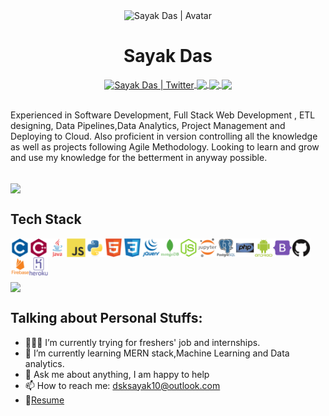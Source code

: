<div align="center">
  <img alt="Sayak Das | Avatar" width="200px" src="https://www.pngkey.com/png/full/114-1149878_setting-user-avatar-in-specific-size-without-breaking.png" />
</div>

<h1 align="center">Sayak Das</h1>
<div align="center">
  <a href="https://twitter.com/KSayak10">
    <img align="center" alt="Sayak Das | Twitter" width="30px" src="https://camo.githubusercontent.com/35b0b8bfbd8840f35607fb56ad0a139047fd5d6e09ceb060c5c6f0a5abd1044c/68747470733a2f2f6564656e742e6769746875622e696f2f537570657254696e7949636f6e732f696d616765732f7376672f747769747465722e737667" />
  </a>
  <a href="https://www.linkedin.com/in/sayak-das-041374188/">
    <img align="center" width="30px" src="https://camo.githubusercontent.com/c8a9c5b414cd812ad6a97a46c29af67239ddaeae08c41724ff7d945fb4c047e5/68747470733a2f2f6564656e742e6769746875622e696f2f537570657254696e7949636f6e732f696d616765732f7376672f6c696e6b6564696e2e737667" />
  </a>
  <a href="https://www.facebook.com/sayak.das.735">
    <img align="center" width="30px" src="https://camo.githubusercontent.com/8f245234577766478eaf3ee72b0615e99bb9ef3eaa56e1c37f75692811181d5c/68747470733a2f2f6564656e742e6769746875622e696f2f537570657254696e7949636f6e732f696d616765732f7376672f66616365626f6f6b2e737667" />
  </a>
  <a href="mailto:dsksayak10@outlook.com">
    <img align="center" width="30px" src="https://camo.githubusercontent.com/21863a9a063d33b20608be917f5601f309abec90ae5cf5dedea38bb6b55d11ab/68747470733a2f2f6564656e742e6769746875622e696f2f537570657254696e7949636f6e732f696d616765732f7376672f6d61696c2e737667" />
  </a>
</div>
<br/>
<p>Experienced in Software Development, Full Stack Web Development , ETL designing, Data Pipelines,Data Analytics, Project Management and Deploying to Cloud. Also proficient in version controlling all the knowledge as well as projects following Agile Methodology. Looking to learn and grow and use my knowledge for the betterment in anyway possible.</p>
<br>
<a align="center" href="#">
  <img align="center" width="500px" src="https://github-readme-stats.vercel.app/api?username=Sayak007&show_icons=true&count_private=true&include_all_commits=true" />
</a>

## Tech Stack
<div>
  <a href="#"><img align="left" width="30px" src="https://github.com/devicons/devicon/blob/master/icons/c/c-plain.svg"/></a>
  <a href="#"><img align="left" width="30px" src="https://github.com/devicons/devicon/blob/master/icons/cplusplus/cplusplus-plain.svg"/></a>
  <a href="#"><img align="left" width="30px" src="https://github.com/devicons/devicon/blob/master/icons/java/java-original-wordmark.svg"/></a>
  <a href="#"><img align="left" width="30px" src="https://github.com/devicons/devicon/blob/master/icons/javascript/javascript-original.svg"/></a>
  <a href="#"><img align="left" width="30px" src="https://github.com/devicons/devicon/blob/master/icons/python/python-original.svg"/></a>
  <a href="#"><img align="left" width="30px" src="https://github.com/devicons/devicon/blob/master/icons/html5/html5-original.svg"/></a>
  <a href="#"><img align="left" width="30px" src="https://github.com/devicons/devicon/blob/master/icons/css3/css3-original.svg"/></a>
  <a href="#"><img align="left" width="30px" src="https://github.com/devicons/devicon/blob/master/icons/jquery/jquery-plain-wordmark.svg"/></a>
  <a href="#"><img align="left" width="30px" src="https://github.com/devicons/devicon/blob/master/icons/mongodb/mongodb-plain-wordmark.svg"/></a>
  <a href="#"><img align="left" width="30px" src="https://github.com/devicons/devicon/blob/master/icons/nodejs/nodejs-original.svg"/></a>
  <a href="#"><img align="left" width="30px" src="https://github.com/devicons/devicon/blob/master/icons/jupyter/jupyter-original-wordmark.svg"/></a>
  <a href="#"><img align="left" width="30px" src="https://github.com/devicons/devicon/blob/master/icons/postgresql/postgresql-original-wordmark.svg"/></a>
  <a href="#"><img align="left" width="30px" src="https://github.com/devicons/devicon/blob/master/icons/php/php-original.svg"/></a>
  <a href="#"><img align="left" width="30px" src="https://github.com/devicons/devicon/blob/master/icons/android/android-plain-wordmark.svg"/></a>
  <a href="#"><img align="left" width="30px" src="https://github.com/devicons/devicon/blob/master/icons/bootstrap/bootstrap-plain.svg"/></a>
  <a href="#"><img align="left" width="30px" src="https://github.com/devicons/devicon/blob/master/icons/github/github-original.svg"/></a>
  <a href="#"><img align="left" width="30px" src="https://github.com/devicons/devicon/blob/master/icons/firebase/firebase-plain-wordmark.svg"/></a>
  <a href="#"><img align="left" width="30px" src="https://github.com/devicons/devicon/blob/master/icons/heroku/heroku-original-wordmark.svg"/></a>
</div>
<br/>
<br/>
<br/>
<br/>
<a align="center" href="#">
  <img align="center" width="500px" src="https://github-readme-stats.vercel.app/api/top-langs/?username=Sayak007&&langs_count=10&layout=compact" />
</a>

## Talking about Personal Stuffs:

- 👨🏽‍💻 I’m currently trying for freshers' job and internships.
- 🌱 I’m currently learning MERN stack,Machine Learning and Data analytics.
- 💬 Ask me about anything, I am happy to help
- 📫 How to reach me: dsksayak10@outlook.com
- 📝[Resume](https://drive.google.com/file/d/1NdwtlFBYTZTcOjSKp-eSaV21BguslHyN/view?usp=sharing)
